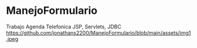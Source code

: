 # ManejoFormulario
Trabajo Agenda Telefonica
JSP, Servlets, JDBC
https://github.com/jonathans2200/ManejoFormulario/blob/main/assets/img1.jpeg
